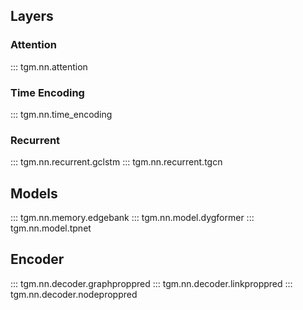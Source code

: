 ## Layers

### Attention

::: tgm.nn.attention

### Time Encoding

::: tgm.nn.time_encoding

### Recurrent

::: tgm.nn.recurrent.gclstm
::: tgm.nn.recurrent.tgcn

## Models

::: tgm.nn.memory.edgebank
::: tgm.nn.model.dygformer
::: tgm.nn.model.tpnet

## Encoder

::: tgm.nn.decoder.graphproppred
::: tgm.nn.decoder.linkproppred
::: tgm.nn.decoder.nodeproppred
